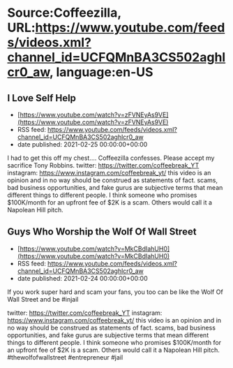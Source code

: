 # Source:Coffeezilla, URL:https://www.youtube.com/feeds/videos.xml?channel_id=UCFQMnBA3CS502aghlcr0_aw, language:en-US

## I Love Self Help
 - [https://www.youtube.com/watch?v=zFVNEyAs9VE](https://www.youtube.com/watch?v=zFVNEyAs9VE)
 - RSS feed: https://www.youtube.com/feeds/videos.xml?channel_id=UCFQMnBA3CS502aghlcr0_aw
 - date published: 2021-02-25 00:00:00+00:00

I had to get this off my chest.... Coffeezilla confesses. Please accept my sacrifice Tony Robbins. 
twitter: https://twitter.com/coffeebreak_YT
instagram: https://www.instagram.com/coffeebreak_yt/
this video is an opinion and in no way should be construed as statements of fact. scams, bad business opportunities, and fake gurus are subjective terms that mean different things to different people. I think someone who promises $100K/month for an upfront fee of $2K is a scam. Others would call it a Napolean Hill pitch.

## Guys Who Worship the Wolf Of Wall Street
 - [https://www.youtube.com/watch?v=MkCBdIahUH0](https://www.youtube.com/watch?v=MkCBdIahUH0)
 - RSS feed: https://www.youtube.com/feeds/videos.xml?channel_id=UCFQMnBA3CS502aghlcr0_aw
 - date published: 2021-02-24 00:00:00+00:00

If you work super hard and scam your fans, you too can be like the Wolf Of Wall Street and be #injail

twitter: https://twitter.com/coffeebreak_YT
instagram: https://www.instagram.com/coffeebreak_yt/
this video is an opinion and in no way should be construed as statements of fact. scams, bad business opportunities, and fake gurus are subjective terms that mean different things to different people. I think someone who promises $100K/month for an upfront fee of $2K is a scam. Others would call it a Napolean Hill pitch.
#thewolfofwallstreet #entrepreneur #jail

